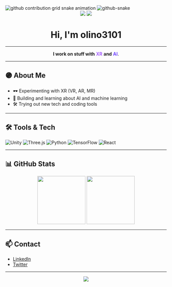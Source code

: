 <picture>
  <source media="(prefers-color-scheme: dark)" srcset="https://raw.githubusercontent.com/olino3101/olino3101/output/github-contribution-grid-snake-dark.svg" />
  <source media="(prefers-color-scheme: light)" srcset="https://raw.githubusercontent.com/olino3101/olino3101/output/github-contribution-grid-snake.svg" />
  <img alt="github contribution grid snake animation" src="https://raw.githubusercontent.com/olino3101/olino3101/output/github-contribution-grid-snake.svg" style="max-width: 100%;" />
</picture>

<picture>
  <source media="(prefers-color-scheme: dark)" srcset="github-snake-dark.svg" />
  <source media="(prefers-color-scheme: light)" srcset="github-snake.svg" />
  <img alt="github-snake" src="github-snake.svg" />
</picture>

<div align="center">

<img src="https://img.shields.io/badge/XR-purple?style=for-the-badge&logo=unity&logoColor=white" />
<img src="https://img.shields.io/badge/AI-6e44ff?style=for-the-badge&logo=python&logoColor=white" />

# Hi, I'm olino3101

</div>

---

<div align="center">

**I work on stuff with** <span style="color:#a259ff; font-weight:bold;">XR</span> **and** <span style="color:#6e44ff; font-weight:bold;">AI</span>.

</div>

---

## 🟣 About Me

- 🕶️ Experimenting with XR (VR, AR, MR)
- 🤖 Building and learning about AI and machine learning
- 🛠️ Trying out new tech and coding tools

---

## 🛠️ Tools & Tech

![Unity](https://img.shields.io/badge/Unity-100000?style=flat&logo=unity&logoColor=white&labelColor=6e44ff&color=6e44ff)
![Three.js](https://img.shields.io/badge/Three.js-6e44ff?style=flat&logo=three.js&logoColor=white)
![Python](https://img.shields.io/badge/Python-6e44ff?style=flat&logo=python&logoColor=white)
![TensorFlow](https://img.shields.io/badge/TensorFlow-6e44ff?style=flat&logo=tensorflow&logoColor=white)
![React](https://img.shields.io/badge/React-6e44ff?style=flat&logo=react&logoColor=white)

---

## 📊 GitHub Stats

<p align="center">
  <img src="https://github-readme-stats.vercel.app/api?username=olino3101&show_icons=true&theme=radical" height="150"/>
  <img src="https://github-readme-stats.vercel.app/api/top-langs/?username=olino3101&layout=compact&theme=radical" height="150"/>
</p>

---

## 📫 Contact

- [LinkedIn](https://www.linkedin.com/in/your-linkedin)
- [Twitter](https://twitter.com/your-twitter)

---

<div align="center">

<img src="https://capsule-render.vercel.app/api?type=waving&color=6e44ff&height=100&section=footer"/>

</div>
